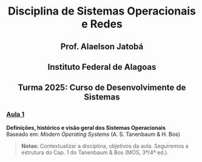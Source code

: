 <H1 style="text-align:center;">Disciplina de Sistemas Operacionais e Redes</H1>
<H2 style="text-align:center;">Prof. Alaelson Jatobá</H2>
<H2><center>Instituto Federal de Alagoas</center></H2>
<H2><center>Turma 2025: Curso de Desenvolvimente de Sistemas</center></H2>


### [Aula 1](Aula1.md)
**Definições, histórico e visão geral dos Sistemas Operacionais**  
Baseado em: *Modern Operating Systems* (A. S. Tanenbaum & H. Bos)  

> **Notas:** Contextualizar a disciplina, objetivos da aula. Seguiremos a estrutura do Cap. 1 do Tanenbaum & Bos (MOS, 3ª/4ª ed.).
